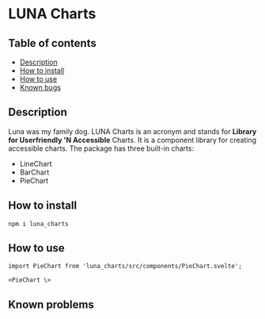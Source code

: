 # LUNA Charts

## Table of contents
- [Description](#description)
- [How to install](#how-to-install)
- [How to use](#how-to-use)
- [Known bugs](#known-problems)

## Description
Luna was my family dog. LUNA Charts is an acronym and stands for **Library for Userfriendly 'N Accessible** Charts. It is a component library for creating accessible charts. The package has three built-in charts:
- LineChart
- BarChart
- PieChart
## How to install
```
npm i luna_charts
```
## How to use
```
import PieChart from 'luna_charts/src/components/PieChart.svelte';

<PieChart \>
```
## Known problems